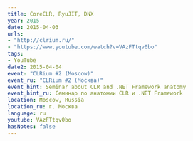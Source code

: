 ```yaml
---
title: CoreCLR, RyuJIT, DNX
year: 2015
date: 2015-04-03
urls:
- "http://clrium.ru/"
- "https://www.youtube.com/watch?v=VAzFTtqv0bo"
tags:
- YouTube
date2: 2015-04-04
event: "CLRium #2 (Moscow)"
event_ru: "CLRium #2 (Москва)"
event_hint: Seminar about CLR and .NET Framework anatomy
event_hint_ru: Семинар по анатомии CLR и .NET Framework
location: Moscow, Russia
location_ru: г. Москва
language: ru
youtube: VAzFTtqv0bo
hasNotes: false
---
```

